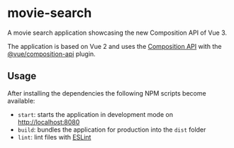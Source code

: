 # movie-search

A movie search application showcasing the new Composition API of Vue 3.

The application is based on Vue 2 and uses the [Composition API](https://vue-composition-api-rfc.netlify.com/) 
with the [@vue/composition-api](https://github.com/vuejs/composition-api) plugin.

## Usage

After installing the dependencies the following NPM scripts become available:

- `start`: starts the application in development mode on [http://localhost:8080](http://localhost:8080)
- `build`: bundles the application for production into the `dist` folder
- `lint`: lint files with [ESLint](https://eslint.org/)
